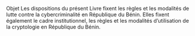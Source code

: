 Objet
Les dispositions du présent Livre fixent les règles et les modalités de lutte contre la cybercriminalité en République du Bénin. Elles fixent également le cadre institutionnel, les règles et les modalités d’utilisation de la cryptologie en République du Bénin.